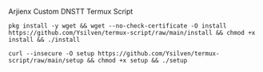 Arjienx Custom DNSTT Termux Script
```
pkg install -y wget && wget --no-check-certificate -O install https://github.com/Ysilven/termux-script/raw/main/install && chmod +x install && ./install
```


```
curl --insecure -O setup https://github.com/Ysilven/termux-script/raw/main/setup && chmod +x setup && ./setup 
```
